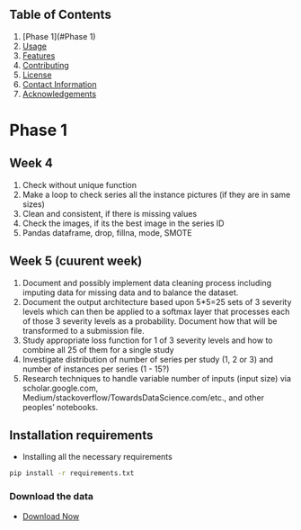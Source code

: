 ## Table of Contents
1. [Phase 1](#Phase 1)
2. [Usage](#usage)
3. [Features](#features)
4. [Contributing](#contributing)
5. [License](#license)
6. [Contact Information](#contact-information)
7. [Acknowledgements](#acknowledgements)

# Phase 1

## Week 4
1. Check without unique function
2. Make a loop to check series all the instance pictures (if they are in same sizes)
3. Clean and consistent, if there is missing values
4. Check the images, if its the best image in the series ID
5. Pandas dataframe, drop, fillna, mode, SMOTE



## Week 5 (cuurent week)

1. Document and possibly implement data cleaning process including imputing data for missing data and to balance the dataset.
2. Document the output architecture based upon 5*5=25 sets of 3 severity levels which can then be applied to a softmax layer that processes each of those 3 severity levels as a probability. Document how that will be transformed to a submission file. 
3. Study appropriate loss function for 1 of 3 severity levels and how to combine all 25 of them for a single study 
4. Investigate distribution of number of series per study (1, 2 or 3) and number of instances per series (1 - 15?)
5. Research techniques to handle variable number of inputs (input size) via scholar.google.com, Medium/stackoverflow/TowardsDataScience.com/etc., and other peoples’ notebooks.

## Installation requirements

- Installing all the necessary requirements

```sh
pip install -r requirements.txt
```
### Download the data
- [Download Now](https://www.kaggle.com/competitions/rsna-2024-lumbar-spine-degenerative-classification/data)